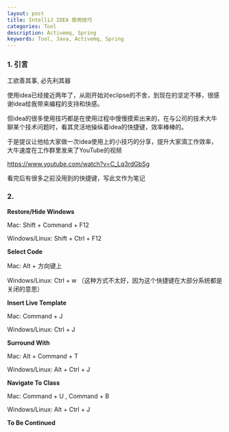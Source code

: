 ```yaml
---
layout: post
title: IntelliJ IDEA 使用技巧
categories: Tool
description: Activemq, Spring
keywords: Tool, Java, Activemq, Spring
---
```


### 1. 引言

工欲善其事, 必先利其器
  
使用idea已经接近两年了，从刚开始对eclipse的不舍，到现在的坚定不移，很感谢idea给我带来编程的支持和快感。
   
但idea的很多使用技巧都是在使用过程中慢慢摸索出来的，在与公司的技术大牛聊某个技术问题时，看其灵活地操纵着idea的快捷键，效率棒棒的。

于是提议让他给大家做一次idea使用上的小技巧的分享，提升大家滴工作效率，大牛速度在工作群里发来了YouTube的视频

https://www.youtube.com/watch?v=C_Lq3rdGbSg

看完后有很多之前没用到的快捷键，写此文作为笔记

### 2. 
   
**Restore/Hide Windows**

Mac: Shift + Command + F12

Windows/Linux: Shift + Ctrl + F12


**Select Code**

Mac: Alt + 方向键上

Windows/Linux: Ctrl + w （这种方式不太好，因为这个快捷键在大部分系统都是关闭的意思）

**Insert Live Template**

Mac: Command + J

Windows/Linux: Ctrl + J

**Surround With**

Mac: Alt + Command + T

Windows/Linux: Alt +  Ctrl + J

**Navigate To Class**

Mac: Command + U , Command + B

Windows/Linux: Alt +  Ctrl + J

**To Be Continued**